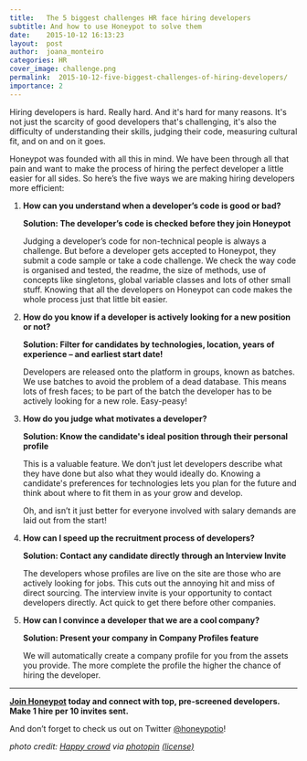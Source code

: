 ```yaml
---
title:   The 5 biggest challenges HR face hiring developers
subtitle: And how to use Honeypot to solve them
date:    2015-10-12 16:13:23
layout:  post
author:  joana_monteiro
categories: HR
cover_image: challenge.png
permalink:  2015-10-12-five-biggest-challenges-of-hiring-developers/
importance: 2
---
```


Hiring developers is hard. Really hard.  And it's hard for many reasons. It's not just  the scarcity of good developers that's challenging, it's also the difficulty of understanding their skills, judging their code, measuring cultural fit, and on and on it goes.

<!--more--> 


Honeypot was founded with all this in mind. We have been through all that pain and want to make the process of hiring the perfect developer a little easier for all sides. So here’s the five ways we are making hiring developers more efficient:

1.  **How can you understand when a developer’s code is good or bad?**

    **Solution: The developer’s code is checked before they join Honeypot**

    Judging a developer’s code for non-technical people is always a challenge. But before a developer gets accepted to Honeypot, they submit a code sample or take a code challenge. We check the way code is organised and tested, the readme, the size of methods, use of concepts like singletons, global variable classes and lots of other small stuff. Knowing that all the developers on Honeypot can code makes the whole process just that little bit easier.

2.  **How do you know if a developer is actively looking for a new position or not?**

    **Solution: Filter for candidates by technologies, location, years of experience – and earliest start date!**

    Developers are released onto the platform in groups, known as batches. We use batches to avoid the problem of a dead database. This means lots of fresh faces; to be part of the batch the developer has to be actively looking for a new role.  Easy-peasy!

3.  **How do you judge what motivates a developer?**

    **Solution: Know the candidate's ideal position through their personal profile**

    This is a valuable feature. We don’t just let developers describe what they have done but also what they would ideally do. Knowing a candidate's preferences for technologies lets you plan for the future and think about where to fit them in as your grow and develop.

    Oh, and isn’t it just better for everyone involved with salary demands are laid out from the start!

4.  **How can I speed up the recruitment process of developers?**

    **Solution: Contact any candidate directly through an Interview Invite**

    The developers whose profiles are live on the site are those who are actively looking for jobs. This cuts out the annoying hit and miss of direct sourcing. The interview invite is your opportunity to contact developers directly. Act quick to get there before other companies.

5.  **How can I convince a developer that we are a cool company?**

    **Solution: Present your company in Company Profiles feature**

    We will automatically create a company profile for you from the assets you provide.  The more complete the profile the higher the chance of hiring the developer.
    
* * *     

**[Join Honeypot][1] today and connect with top, pre-screened developers. Make 1 hire per 10 invites sent.**

And don’t forget to check us out on Twitter [@honeypotio][2]!



*photo credit: [Happy crowd][3] via [photopin][4] [(license)][5]*

[1]: https://www.honeypot.io/pages/for_employers?utm_source=blog&utm_medium=organic&utm_term=g&utm_content=151002&utm_campaign=hr-no
[2]: https://twitter.com/honeypotio
[3]: http://www.flickr.com/photos/95361738@N00/356136498
[4]: http://photopin.com
[5]: https://creativecommons.org/licenses/by/2.0/
